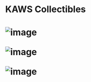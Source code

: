 <h1>KAWS Collectibles<h1>
 
![image](https://github.com/Varinpond-web/kaws-collectibles/assets/130687857/501d1206-849b-4601-b136-620a2f87a4e7)
 
![image](https://github.com/Varinpond-web/kaws-collectibles/assets/130687857/b95e1f3a-d954-4761-b887-4f0bce521611)
  
![image](https://github.com/Varinpond-web/kaws-collectibles/assets/130687857/14462c65-ed68-4f13-bff6-39d577c6c8dc)
  
